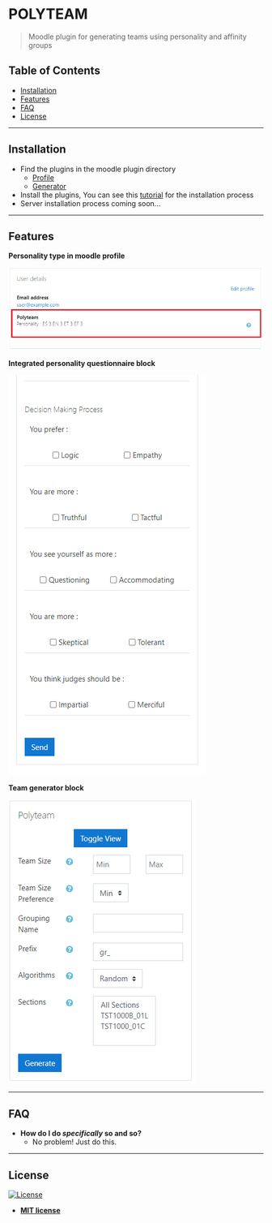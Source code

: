 # POLYTEAM

> Moodle plugin for generating teams using personality and affinity groups

## Table of Contents

- [Installation](#installation)
- [Features](#features)
- [FAQ](#faq)
- [License](#license)

---

## Installation

- Find the plugins in the moodle plugin directory
  - [Profile]()
  - [Generator]()
- Install the plugins, You can see this [tutorial]() for the installation process
- Server installation process coming soon...

---

## Features

**Personality type in moodle profile**

[![INSERT YOUR GRAPHIC HERE](profile_demo.png)]()

**Integrated personality questionnaire block**

[![INSERT YOUR GRAPHIC HERE](personality_demo.PNG)]()

**Team generator block**

[![INSERT YOUR GRAPHIC HERE](generator_demo.PNG)]()

---

## FAQ

- **How do I do _specifically_ so and so?**
  - No problem! Just do this.

---

## License

[![License](http://img.shields.io/:license-mit-blue.svg?style=flat-square)](http://badges.mit-license.org)

- **[MIT license](http://opensource.org/licenses/mit-license.php)**
